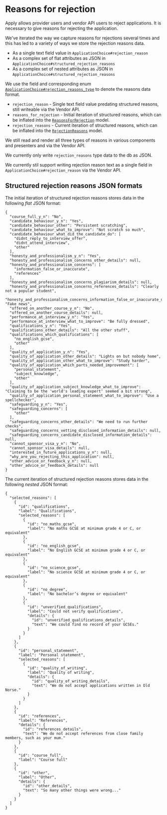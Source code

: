# Reasons for rejection

Apply allows provider users and vendor API users to reject applications.
It is necessary to give reasons for rejecting the application.

We've iterated the way we capture reasons for rejections several times and this has led to a variety of ways we store the rejection reasons data.

- As a single text field value in `ApplicationChoice#rejection_reason`
- As a complex set of flat attributes as JSON in `ApplicationChoice#structured_rejection_reasons`
- As a complex set of nested attributes as JSON in `ApplicationChoice#structured_rejection_reasons`

We use the field and corresponding enum [`ApplicationChoice#rejection_reasons_type`](https://github.com/DFE-Digital/apply-for-teacher-training/blob/main/app/models/application_choice.rb#L52-L56) to denote the reasons data format.

- `rejection_reason` - Single text field value predating structured reasons, still writeable via the Vendor API.
- `reasons_for_rejection` - Initial iteration of structured reasons, which can be inflated into the [`ReasonsForRejection`](https://github.com/DFE-Digital/apply-for-teacher-training/blob/main/app/models/reasons_for_rejection.rb) model.
- `rejection_reasons` - Current iteration of structured reasons, which can be inflated into the [`RejectionReasons`](https://github.com/DFE-Digital/apply-for-teacher-training/blob/main/app/models/rejection_reasons.rb) model.

We still read and render all three types of reasons in various components and presenters and via the Vendor API.

We currently only write `rejection_reasons` type data to the db as JSON.

We currently stil support writing rejection reason text as a single field in `ApplicationChoice#rejection_reason` via the Vendor API.


## Structured rejection reasons JSON formats

The initial iteration of structured rejection reasons stores data in the following _flat_ JSON format:

```
{
  "course_full_y_n": "No",
  "candidate_behaviour_y_n": "Yes",
  "candidate_behaviour_other": "Persistent scratching",
  "candidate_behaviour_what_to_improve": "Not scratch so much",
  "candidate_behaviour_what_did_the_candidate_do": [
    "didnt_reply_to_interview_offer",
    "didnt_attend_interview",
    "other"
  ],
  "honesty_and_professionalism_y_n": "Yes",
  "honesty_and_professionalism_concerns_other_details": null,
  "honesty_and_professionalism_concerns": [
    "information_false_or_inaccurate",
    "references"
  ],
  "honesty_and_professionalism_concerns_plagiarism_details": null,
  "honesty_and_professionalism_concerns_references_details": "Clearly not a popular student",
  "honesty_and_professionalism_concerns_information_false_or_inaccurate_details": "Fake news",
  "offered_on_another_course_y_n": "No",
  "offered_on_another_course_details": null,
  "performance_at_interview_y_n": "Yes",
  "performance_at_interview_what_to_improve": "Be fully dressed",
  "qualifications_y_n": "Yes",
  "qualifications_other_details": "All the other stuff",
  "qualifications_which_qualifications": [
    "no_english_gcse",
    "other"
  ],
  "quality_of_application_y_n": "Yes",
  "quality_of_application_other_details": "Lights on but nobody home",
  "quality_of_application_other_what_to_improve": "Study harder",
  "quality_of_application_which_parts_needed_improvement": [
    "personal_statement",
    "subject_knowledge",
    "other"
  ],
  "quality_of_application_subject_knowledge_what_to_improve": "Claiming to be the 'world's leading expert' seemed a bit strong",
  "quality_of_application_personal_statement_what_to_improve": "Use a spellchecker",
  "safeguarding_y_n": "Yes",
  "safeguarding_concerns": [
    "other"
  ],
  "safeguarding_concerns_other_details": "We need to run further checks",
  "safeguarding_concerns_vetting_disclosed_information_details": null,
  "safeguarding_concerns_candidate_disclosed_information_details": null,
  "cannot_sponsor_visa_y_n": "No",
  "cannot_sponsor_visa_details": null,
  "interested_in_future_applications_y_n": null,
  "why_are_you_rejecting_this_application": null,
  "other_advice_or_feedback_y_n": null,
  "other_advice_or_feedback_details": null
}
```


The current iteration of structured rejection reasons stores data in the following _nested_ JSON format:

```
{
  "selected_reasons": [
    {
      "id": "qualifications",
      "label": "Qualifications",
      "selected_reasons": [
        {
          "id": "no_maths_gcse",
          "label": "No maths GCSE at minimum grade 4 or C, or equivalent"
        },
        {
          "id": "no_english_gcse",
          "label": "No English GCSE at minimum grade 4 or C, or equivalent"
        },
        {
          "id": "no_science_gcse",
          "label": "No science GCSE at minimum grade 4 or C, or equivalent"
        },
        {
          "id": "no_degree",
          "label": "No bachelor’s degree or equivalent"
        },
        {
          "id": "unverified_qualifications",
          "label": "Could not verify qualifications",
          "details": {
            "id": "unverified_qualifications_details",
            "text": "We could find no record of your GCSEs."
          }
        }
      ]
    },
    {
      "id": "personal_statement",
      "label": "Personal statement",
      "selected_reasons": [
        {
          "id": "quality_of_writing",
          "label": "Quality of writing",
          "details": {
            "id": "quality_of_writing_details",
            "text": "We do not accept applications written in Old Norse."
          }
        }
      ]
    },
    {
      "id": "references",
      "label": "References",
      "details": {
        "id": "references_details",
        "text": "We do not accept references from close family members, such as your mum."
      }
    },
    {
      "id": "course_full",
      "label": "Course full"
    },
    {
      "id": "other",
      "label": "Other",
      "details": {
        "id": "other_details",
        "text": "So many other things were wrong..."
      }
    }
  ]
}
```
